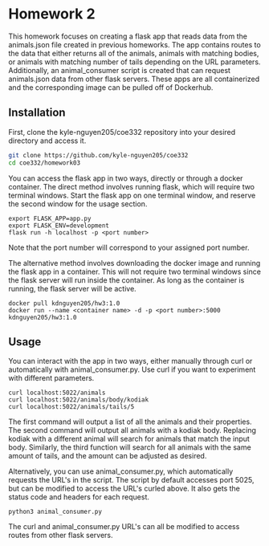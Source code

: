 # Homework 2                                                                                                                       

This homework focuses on creating a flask app that reads data from the animals.json file created in previous homeworks. The app contains routes to the data that either returns all of the animals, animals with matching bodies, or animals with matching number of tails depending on the URL parameters. Additionally, an animal_consumer script is created that can request animals.json data from other flask servers. These apps are all containerized and the corresponding image can be pulled off of Dockerhub.

## Installation

 First, clone the kyle-nguyen205/coe332 repository into your desired directory and access it.           
```bash
git clone https://github.com/kyle-nguyen205/coe332
cd coe332/homework03
```
You can access the flask app in two ways, directly or through a docker container. The direct method involves running flask, which will require two terminal windows. Start the flask app on one terminal window, and reserve the second window for the usage section.
```
export FLASK_APP=app.py
export FLASK_ENV=development
flask run -h localhost -p <port number>
```
Note that the port number will correspond to your assigned port number.

The alternative method involves downloading the docker image and running the flask app in a container. This will not require two terminal windows since the flask server will run inside the container. As long as the container is running, the flask server will be active. 
```
docker pull kdnguyen205/hw3:1.0
docker run --name <container name> -d -p <port number>:5000 kdnguyen205/hw3:1.0
```        

## Usage

You can interact with the app in two ways, either manually through curl or automatically with animal_consumer.py. Use curl if you want to experiment with different parameters.
```
curl localhost:5022/animals
curl localhost:5022/animals/body/kodiak
curl localhost:5022/animals/tails/5
```
The first command will output a list of all the animals and their properties. The second command will output all animals with a kodiak body. Replacing kodiak with a different animal will search for animals that match the input body. Similarly, the third function will search for all animals with the same amount of tails, and the amount can be adjusted as desired.

Alternatively, you can use animal_consumer.py, which automatically requests the URL's in the script. The script by default accesses port 5025, but can be modified to access the URL's curled above. It also gets the status code and headers for each request. 
```
python3 animal_consumer.py
```      
The curl and animal_consumer.py URL's can all be modified to access routes from other flask servers.
